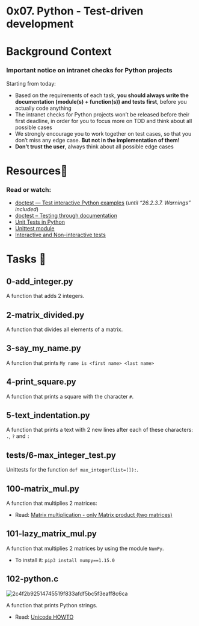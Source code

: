 # 0x07. Python - Test-driven development
# Background Context
### Important notice on intranet checks for Python projects
Starting from today:
* Based on the requirements of each task, **you should always write the documentation (module(s) + function(s)) and tests first**, before you actually code anything
* The intranet checks for Python projects won’t be released before their first deadline, in order for you to focus more on TDD and think about all possible cases
* We strongly encourage you to work together on test cases, so that you don’t miss any edge case. **But not in the implementation of them!**
* **Don’t trust the user**, always think about all possible edge cases
# Resources🧵
### Read or watch:
* [doctest — Test interactive Python examples](https://docs.python.org/3.4/library/doctest.html) (_until “26.2.3.7. Warnings” included_)
* [doctest – Testing through documentation](https://pymotw.com/3/doctest/)
* [Unit Tests in Python](https://www.youtube.com/watch?v=1Lfv5tUGsn8)
* [Unittest module](https://www.youtube.com/watch?v=6tNS--WetLI)
* [Interactive and Non-interactive tests](https://mattermost.com/blog/testing-python-understanding-doctest-and-unittest/)
# Tasks 📃
## 0-add_integer.py
A function that adds 2 integers. 

## 2-matrix_divided.py
A function that divides all elements of a matrix.

## 3-say_my_name.py
A function that prints `My name is <first name> <last name>`

## 4-print_square.py
A function that prints a square with the character `#`.

## 5-text_indentation.py
A function that prints a text with 2 new lines after each of these characters: `.`, `?` and `:`

## tests/6-max_integer_test.py
Unittests for the function `def max_integer(list=[]):`.

## 100-matrix_mul.py
A  function that multiplies 2 matrices:
* Read: [Matrix multiplication - only Matrix product (two matrices)](https://en.wikipedia.org/wiki/Matrix_multiplication)

## 101-lazy_matrix_mul.py
A function that multiplies 2 matrices by using the module `NumPy`.
* To install it: `pip3 install numpy==1.15.0`

## 102-python.c
![2c4f2b92514745519f833afdf5bc5f3eaff8c6ca](https://github.com/elyse502/alx-higher_level_programming/assets/125453474/07704351-2398-4e96-a38c-aa90e79866d8)

A function that prints Python strings.
* Read: [Unicode HOWTO](https://docs.python.org/3.4/howto/unicode.html)

